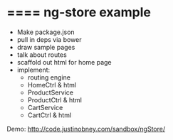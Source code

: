 ====
ng-store example
====

* Make package.json
* pull in deps via bower
* draw sample pages
* talk about routes
* scaffold out html for home page
* implement: 
    * routing engine
    * HomeCtrl & html
    * ProductService
    * ProductCtrl & html
    * CartService
    * CartCtrl & html

Demo: http://code.justinobney.com/sandbox/ngStore/
